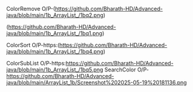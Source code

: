 ColorRemove O/P-(https://github.com/Bharath-HD/Advanced-java/blob/main/1b_ArrayList_/1bq2.png)

(https://github.com/Bharath-HD/Advanced-java/blob/main/1b_ArrayList_/1bq1.png)

ColorSort O/P-https:(https://github.com/Bharath-HD/Advanced-java/blob/main/1b_ArrayList_/1bq4.png)

ColorSubList O/P-https:https://github.com/Bharath-HD/Advanced-java/blob/main/1b_ArrayList_/1bq5.png
SearchColor O/P-https://github.com/Bharath-HD/Advanced-java/blob/main/ArrayList_1b/Screenshot%202025-05-19%20181136.png
